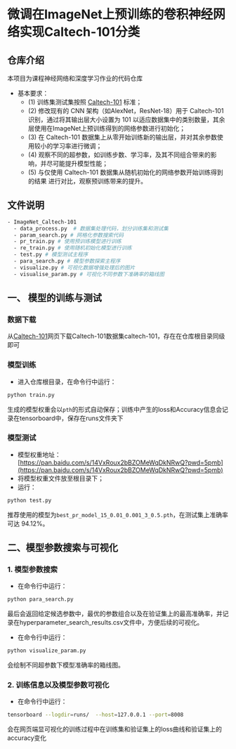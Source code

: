 # 微调在ImageNet上预训练的卷积神经网络实现Caltech-101分类

## 仓库介绍

本项目为课程神经网络和深度学习作业的代码仓库

* 基本要求：
  - (1) 训练集测试集按照 [Caltech-101](https://data.caltech.edu/records/mzrjq-6wc02) 标准；
  - (2) 修改现有的 CNN 架构（如AlexNet，ResNet-18）用于 Caltech-101 识别，通过将其输出层大小设置为 101 以适应数据集中的类别数量，其余层使用在ImageNet上预训练得到的网络参数进行初始化；
  - (3) 在 Caltech-101 数据集上从零开始训练新的输出层，并对其余参数使用较小的学习率进行微调；
  - (4) 观察不同的超参数，如训练步数、学习率，及其不同组合带来的影响，并尽可能提升模型性能；
  - (5) 与仅使用 Caltech-101 数据集从随机初始化的网络参数开始训练得到的结果 进行对比，观察预训练带来的提升。

## 文件说明
```bash
- ImageNet_Caltech-101
  - data_process.py  # 数据集处理代码，划分训练集和测试集
  - param_search.py # 网格化参数搜索代码
  - pr_train.py # 使用预训练模型进行训练
  - re_train.py # 使用随机初始化模型进行训练
  - test.py # 模型测试主程序
  - para_search.py # 模型参数探索主程序
  - visualize.py # 可视化数据增强处理后的图片
  - visualise_param.py # 可视化不同参数下准确率的箱线图
```

## 一、 模型的训练与测试

### 数据下载

从[Caltech-101](https://data.caltech.edu/records/mzrjq-6wc02)网页下载Caltech-101数据集caltech-101，存在在仓库根目录同级即可

### 模型训练

* 进入仓库根目录，在命令行中运行：
```bash
python train.py 
```

生成的模型权重会以`pth`的形式自动保存；训练中产生的loss和Accuracy信息会记录在tensorboard中，保存在runs文件夹下
### 模型测试

* 模型权重地址：[https://pan.baidu.com/s/14VxRoux2bBZOMeWqDkNRwQ?pwd=5pmb](https://pan.baidu.com/s/14VxRoux2bBZOMeWqDkNRwQ?pwd=5pmb)
* 将模型权重文件放至根目录下；
* 运行：
```bash
python test.py
```
推荐使用的模型为`best_pr_model_15_0.01_0.001_3_0.5.pth`，在测试集上准确率可达 94.12%。

## 二、模型参数搜索与可视化

### 1. 模型参数搜索
* 在命令行中运行：
```bash
python para_search.py
```
最后会返回给定候选参数中，最优的参数组合以及在验证集上的最高准确率，并记录在hyperparameter_search_results.csv文件中，方便后续的可视化。
* 在命令行中运行：
```bash
python visualize_param.py
```
会绘制不同超参数下模型准确率的箱线图。

### 2. 训练信息以及模型参数可视化
* 在命令行中运行：
```bash
tensorboard --logdir=runs/  --host=127.0.0.1 --port=8008
```
会在网页端显可视化的训练过程中在训练集和验证集上的loss曲线和验证集上的accuracy变化
